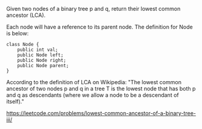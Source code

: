 Given two nodes of a binary tree p and q, return their lowest common ancestor (LCA).

Each node will have a reference to its parent node. The definition for Node is below:

```
class Node {
    public int val;
    public Node left;
    public Node right;
    public Node parent;
}
```
According to the definition of LCA on Wikipedia: "The lowest common ancestor of two nodes p and q in a tree T is the lowest node that has both p and q as descendants (where we allow a node to be a descendant of itself)."

https://leetcode.com/problems/lowest-common-ancestor-of-a-binary-tree-iii/